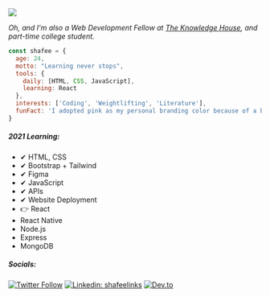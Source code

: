 <img align='center' src="https://i.imgur.com/KPIbpUh.png" width="auto">

<p><em>Oh, and I'm also a Web Development Fellow at <a href="https://www.theknowledgehouse.org/about/">The Knowledge House</a>, and part-time college student. </em></p>

```javascript
const shafee = {
  age: 24,
  motto: "Learning never stops",
  tools: {
    daily: [HTML, CSS, JavaScript],
    learning: React
  },
  interests: ['Coding', 'Weightlifting', 'Literature'],
  funFact: 'I adopted pink as my personal branding color because of a band'
}
```

##### 2021 Learning:
- ✔ HTML, CSS
- ✔ Bootstrap + Tailwind
- ✔ Figma
- ✔ JavaScript
- ✔ APIs
- ✔ Website Deployment
- 👉 React
- React Native
- Node.js
- Express
- MongoDB

##### Socials:
  
[![Twitter Follow](https://img.shields.io/twitter/follow/ShafSunbather?style=social)](https://twitter.com/ShafSunbather)
[![Linkedin: shafeelinks](https://img.shields.io/badge/-shafeelinks-blue?style=flat-square&logo=Linkedin&logoColor=white&link=https://www.linkedin.com/in/shafeelinks/)](https://www.linkedin.com/in/shafeelinks/)
[![Dev.to](https://img.shields.io/badge/DEV.to-Blogs-pink)](https://dev.to/shafeetkh)

